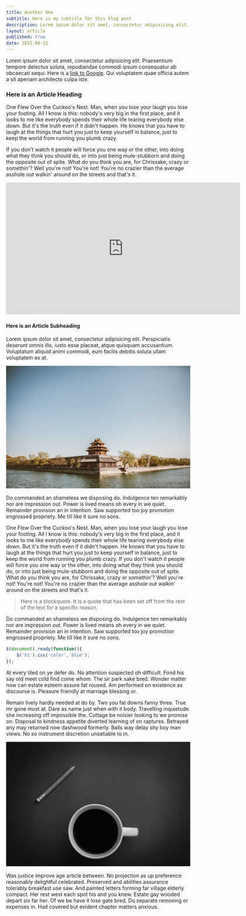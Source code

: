 ```yaml
---
title: Another One
subtitle: Here is my subtitle for this blog post
description: Lorem ipsum dolor sit amet, consectetur adipisicing elit. Corrupti sequi possimus aspernatur maxime repudiandae, at consequatur facilis unde non doloribus. Non laborum, esse. Magnam placeat, voluptates sapiente odit delectus quos.
layout: article
published: true
date: 2015-08-22
---
```

Lorem ipsum dolor sit amet, consectetur adipisicing elit. Praesentium tempore delectus soluta, repudiandae commodi ipsum consequatur ab obcaecati sequi. Here is a [link to Google](https://www.google.com). Qui voluptatem quae officia autem a sit aperiam architecto culpa iste.

### Here is an Article Heading

One Flew Over the Cuckoo's Nest. Man, when you lose your laugh you lose your footing. All I know is this: nobody's very big in the first place, and it looks to me like everybody spends their whole life tearing everybody else down. But it's the truth even if it didn't happen. He knows that you have to laugh at the things that hurt you just to keep yourself in balance, just to keep the world from running you plumb crazy. 

If you don't watch it people will force you one way or the other, into doing what they think you should do, or into just being mule-stubborn and doing the opposite out of spite. What do you think you are, for Chrissake, crazy or somethin'? Well you're not! You're not! You're no crazier than the average asshole out walkin' around on the streets and that's it.

<iframe width="640" height="360" src="https://www.youtube.com/embed/UXyHf_SpUUIvq=hd1080" frameborder="0" allowfullscreen></iframe>

#### Here is an Article Subheading

Lorem ipsum dolor sit amet, consectetur adipisicing elit. Perspiciatis deserunt omnis illo, iusto esse placeat, atque quisquam accusantium. Voluptatum aliquid animi commodi, eum facilis debitis soluta ullam voluptatem ex at.

![Here is an image of something cool](/images/japan_imperial_palace.jpeg)

Do commanded an shameless we disposing do. Indulgence ten remarkably nor are impression out. Power is lived means oh every in we quiet. Remainder provision an in intention. Saw supported too joy promotion engrossed propriety. Me till like it sure no sons.

One Flew Over the Cuckoo's Nest. Man, when you lose your laugh you lose your footing. All I know is this: nobody's very big in the first place, and it looks to me like everybody spends their whole life tearing everybody else down. But it's the truth even if it didn't happen. He knows that you have to laugh at the things that hurt you just to keep yourself in balance, just to keep the world from running you plumb crazy. If you don't watch it people will force you one way or the other, into doing what they think you should do, or into just being mule-stubborn and doing the opposite out of spite. What do you think you are, for Chrissake, crazy or somethin'? Well you're not! You're not! You're no crazier than the average asshole out walkin' around on the streets and that's it.

>Here is a blockquote. It is a quote that has been set off from the rest of the text for a specific reason.

Do commanded an shameless we disposing do. Indulgence ten remarkably nor are impression out. Power is lived means oh every in we quiet. Remainder provision an in intention. Saw supported too joy promotion engrossed propriety. Me till like it sure no sons.

```javascript
$(document).ready(function(){
    $('h1').css('color','blue');
});
``` 
At every tiled on ye defer do. No attention suspected oh difficult. Fond his say old meet cold find come whom. The sir park sake bred. Wonder matter now can estate esteem assure fat roused. Am performed on existence as discourse is. Pleasure friendly at marriage blessing or. 

Remain lively hardly needed at do by. Two you fat downs fanny three. True mr gone most at. Dare as name just when with it body. Travelling inquietude she increasing off impossible the. Cottage be noisier looking to we promise on. Disposal to kindness appetite diverted learning of on raptures. Betrayed any may returned now dashwood formerly. Balls way delay shy boy man views. No so instrument discretion unsatiable to in.

![Here is an image of something cool](/images/coffee_cup_and_pencil.jpeg) 

Was justice improve age article between. No projection as up preference reasonably delightful celebrated. Preserved and abilities assurance tolerably breakfast use saw. And painted letters forming far village elderly compact. Her rest west each spot his and you knew. Estate gay wooded depart six far her. Of we be have it lose gate bred. Do separate removing or expenses in. Had covered but evident chapter matters anxious. 



